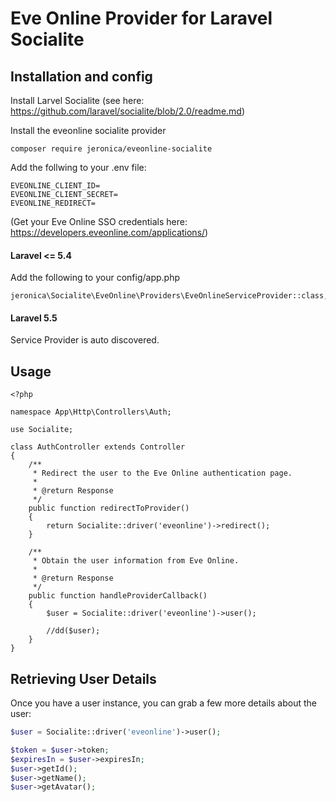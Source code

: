 # Eve Online Provider for Laravel Socialite

## Installation and config
Install Larvel Socialite (see here: https://github.com/laravel/socialite/blob/2.0/readme.md)

Install the eveonline socialite provider

```
composer require jeronica/eveonline-socialite
```

Add the follwing to your .env file:

```
EVEONLINE_CLIENT_ID=
EVEONLINE_CLIENT_SECRET=
EVEONLINE_REDIRECT=
```

(Get your Eve Online SSO credentials here: https://developers.eveonline.com/applications/)

#### Laravel <= 5.4
Add the following to your config/app.php
```
jeronica\Socialite\EveOnline\Providers\EveOnlineServiceProvider::class,
```

#### Laravel 5.5
Service Provider is auto discovered.

## Usage

```
<?php

namespace App\Http\Controllers\Auth;

use Socialite;

class AuthController extends Controller
{
    /**
     * Redirect the user to the Eve Online authentication page.
     *
     * @return Response
     */
    public function redirectToProvider()
    {
        return Socialite::driver('eveonline')->redirect();
    }

    /**
     * Obtain the user information from Eve Online.
     *
     * @return Response
     */
    public function handleProviderCallback()
    {
        $user = Socialite::driver('eveonline')->user();

        //dd($user);
    }
}
```

## Retrieving User Details

Once you have a user instance, you can grab a few more details about the user:

```php
$user = Socialite::driver('eveonline')->user();

$token = $user->token;
$expiresIn = $user->expiresIn;
$user->getId();
$user->getName();
$user->getAvatar();
```
